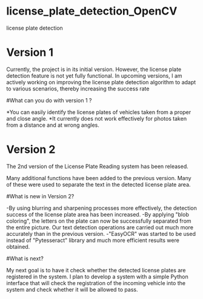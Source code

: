 # license_plate_detection_OpenCV
license plate detection 

# Version 1

Currently, the project is in its initial version. However, the license plate detection feature is not yet fully functional. In upcoming versions, I am actively working on improving the license plate detection algorithm to adapt to various scenarios, thereby increasing the success rate

#What can you do with version 1 ?

*You can easily identify the license plates of vehicles taken from a proper and close angle.
*It currently does not work effectively for photos taken from a distance and at wrong angles.


# Version 2

The 2nd version of the License Plate Reading system has been released.

Many additional functions have been added to the previous version. Many of these were used to separate the text in the detected license plate area.

#What is new in Version 2?

-By using blurring and sharpening processes more effectively, the detection success of the license plate area has been increased.
-By applying "blob coloring", the letters on the plate can now be successfully separated from the entire picture. Our text detection operations are carried out much more accurately than in the previous version.
-"EasyOCR" was started to be used instead of "Pytesseract" library and much more efficient results were obtained.

#What is next?

My next goal is to have it check whether the detected license plates are registered in the system. I plan to develop a system with a simple Python interface that will check the registration of the incoming vehicle into the system and check whether it will be allowed to pass.
